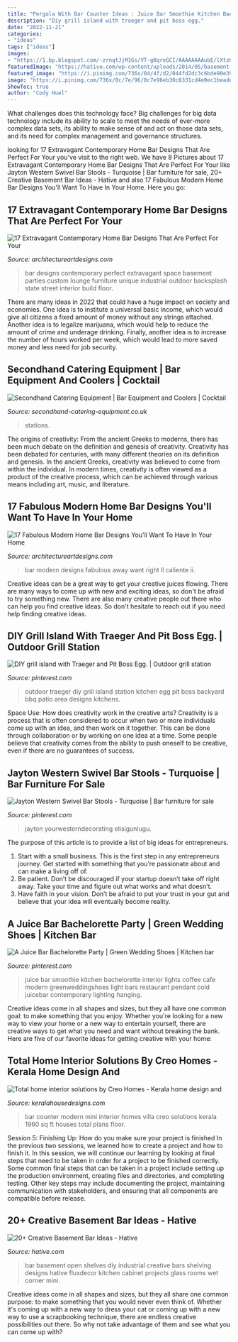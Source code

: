 ```yaml
---
title: "Pergola With Bar Counter Ideas : Juice Bar Smoothie Kitchen Bachelorette Interior Lights Coffee Cafe Modern Greenweddingshoes Light Bars Restaurant Pendant Cold Juicebar Contemporary Lighting Hanging"
description: "Diy grill island with traeger and pit boss egg."
date: "2022-11-21"
categories:
- "ideas"
tags: ["ideas"]
images:
- "https://1.bp.blogspot.com/-zrnqtJjM1Gs/VT-g0qreGCI/AAAAAAAAubE/lXtzH9E0C9Q/s1600/home-bar.jpg"
featuredImage: "https://hative.com/wp-content/uploads/2014/05/basement-bar-ideas/7-open-basement-bar.jpg"
featured_image: "https://i.pinimg.com/736x/04/4f/d2/044fd2dc3c6bde90e39cdb699e849471.jpg"
image: "https://i.pinimg.com/736x/0c/7e/96/0c7e96eb30c8331cd4e0ec1beade156c.jpg"
ShowToc: true
author: "Cody Huel"
---
```



What challenges does this technology face?
Big challenges for big data technology include its ability to scale to meet the needs of ever-more complex data sets, its ability to make sense of and act on those data sets, and its need for complex management and governance structures.

	

		
looking for 17 Extravagant Contemporary Home Bar Designs That Are Perfect For Your you've visit to the right web. We have 8 Pictures about 17 Extravagant Contemporary Home Bar Designs That Are Perfect For Your like Jayton Western Swivel Bar Stools - Turquoise | Bar furniture for sale, 20+ Creative Basement Bar Ideas - Hative and also 17 Fabulous Modern Home Bar Designs You&#039;ll Want To Have In Your Home. Here you go:
		
    
## 17 Extravagant Contemporary Home Bar Designs That Are Perfect For Your

<img loading=lazy src="https://www.architectureartdesigns.com/wp-content/uploads/2016/04/17-Extravagant-Contemporary-Home-Bar-Designs-That-Are-Perfect-For-Your-Parties-6.jpg" onerror="this.onerror=null;this.src='https://tse4.mm.bing.net/th?id=OIP.7LfXAQiHLWGBhOgNqLQyjAHaFN&amp;pid=15.1';" alt="17 Extravagant Contemporary Home Bar Designs That Are Perfect For Your">

_Source: architectureartdesigns.com_

>bar designs contemporary perfect extravagant space basement parties custom lounge furniture unique industrial outdoor backsplash state street interior build floor. 

	

There are many ideas in 2022 that could have a huge impact on society and economies. One idea is to institute a universal basic income, which would give all citizens a fixed amount of money without any strings attached. Another idea is to legalize marijuana, which would help to reduce the amount of crime and underage drinking. Finally, another idea is to increase the number of hours worked per week, which would lead to more saved money and less need for job security.

    
## Secondhand Catering Equipment | Bar Equipment And Coolers | Cocktail

<img loading=lazy src="https://for-sale.used-secondhand.co.uk/media/used/secondhand/images/59954/cocktail-bar-stations-with-ice-wells-and-speed-rails-london/1200/cocktail-bar-stations-with-ice-wells-and-speed-rails-london-367.jpg" onerror="this.onerror=null;this.src='https://tse1.mm.bing.net/th?id=OIP.c2HiUwlFJN6nhnH0-Y2WUAHaFj&amp;pid=15.1';" alt="Secondhand Catering Equipment | Bar Equipment and Coolers | Cocktail">

_Source: secondhand-catering-equipment.co.uk_

>stations. 

	

The origins of creativity: From the ancient Greeks to moderns, there has been much debate on the definition and genesis of creativity.
Creativity has been debated for centuries, with many different theories on its definition and genesis. In the ancient Greeks, creativity was believed to come from within the individual. In modern times, creativity is often viewed as a product of the creative process, which can be achieved through various means including art, music, and literature.

    
## 17 Fabulous Modern Home Bar Designs You&#039;ll Want To Have In Your Home

<img loading=lazy src="https://www.architectureartdesigns.com/wp-content/uploads/2016/06/17-Fabulous-Modern-Home-Bar-Designs-Youll-Want-To-Have-In-Your-Home-Right-Away-6.jpg" onerror="this.onerror=null;this.src='https://tse2.mm.bing.net/th?id=OIP.2I17bitDwYHyziH_jLoKXQHaE8&amp;pid=15.1';" alt="17 Fabulous Modern Home Bar Designs You&#039;ll Want To Have In Your Home">

_Source: architectureartdesigns.com_

>bar modern designs fabulous away want right ll caliente ii. 

	

Creative ideas can be a great way to get your creative juices flowing. There are many ways to come up with new and exciting ideas, so don't be afraid to try something new. There are also many creative people out there who can help you find creative ideas. So don't hesitate to reach out if you need help finding creative ideas.

    
## DIY Grill Island With Traeger And Pit Boss Egg. | Outdoor Grill Station

<img loading=lazy src="https://i.pinimg.com/736x/0c/7e/96/0c7e96eb30c8331cd4e0ec1beade156c.jpg" onerror="this.onerror=null;this.src='https://tse4.mm.bing.net/th?id=OIP.3rnS1lMLobyPPnjPdVsERwHaFj&amp;pid=15.1';" alt="DIY grill island with Traeger and Pit Boss Egg. | Outdoor grill station">

_Source: pinterest.com_

>outdoor traeger diy grill island station kitchen egg pit boss backyard bbq patio area designs kitchens. 

	

Space Use: How does creativity work in the creative arts?
Creativity is a process that is often considered to occur when two or more individuals come up with an idea, and then work on it together. This can be done through collaboration or by working on one idea at a time. Some people believe that creativity comes from the ability to push oneself to be creative, even if there are no guarantees of success.

    
## Jayton Western Swivel Bar Stools - Turquoise | Bar Furniture For Sale

<img loading=lazy src="https://i.pinimg.com/736x/56/23/5e/56235eeaa044d7317e8be663994e0781.jpg" onerror="this.onerror=null;this.src='https://tse4.mm.bing.net/th?id=OIP.QBlFfeSOfmsoV_WYwjDKyQHaLJ&amp;pid=15.1';" alt="Jayton Western Swivel Bar Stools - Turquoise | Bar furniture for sale">

_Source: pinterest.com_

>jayton yourwesterndecorating elisigunlugu. 

	

The purpose of this article is to provide a list of big ideas for entrepreneurs.
1. Start with a small business. This is the first step in any entrepreneurs journey. Get started with something that you’re passionate about and can make a living off of.
2. Be patient. Don’t be discouraged if your startup doesn’t take off right away. Take your time and figure out what works and what doesn’t.
3. Have faith in your vision. Don’t be afraid to put your trust in your gut and believe that your idea will eventually become reality.

    
## A Juice Bar Bachelorette Party | Green Wedding Shoes | Kitchen Bar

<img loading=lazy src="https://i.pinimg.com/736x/04/4f/d2/044fd2dc3c6bde90e39cdb699e849471.jpg" onerror="this.onerror=null;this.src='https://tse3.mm.bing.net/th?id=OIP.1ohhy0zY5Svj8_W7YFp9kQHaJ6&amp;pid=15.1';" alt="A Juice Bar Bachelorette Party | Green Wedding Shoes | Kitchen bar">

_Source: pinterest.com_

>juice bar smoothie kitchen bachelorette interior lights coffee cafe modern greenweddingshoes light bars restaurant pendant cold juicebar contemporary lighting hanging. 

	

Creative ideas come in all shapes and sizes, but they all have one common goal: to make something that you enjoy. Whether you're looking for a new way to view your home or a new way to entertain yourself, there are creative ways to get what you need and want without breaking the bank. Here are five of our favorite ideas for getting creative with your home: 

    
## Total Home Interior Solutions By Creo Homes - Kerala Home Design And

<img loading=lazy src="https://1.bp.blogspot.com/-zrnqtJjM1Gs/VT-g0qreGCI/AAAAAAAAubE/lXtzH9E0C9Q/s1600/home-bar.jpg" onerror="this.onerror=null;this.src='https://tse4.mm.bing.net/th?id=OIP.5sFFisvJ9L8KHZQNFxrlfwHaLH&amp;pid=15.1';" alt="Total home interior solutions by Creo Homes - Kerala home design and">

_Source: keralahousedesigns.com_

>bar counter modern mini interior homes villa creo solutions kerala 1960 sq ft houses total plans floor. 

	

Session 5: Finishing Up: How do you make sure your project is finished
In the previous two sessions, we learned how to create a project and how to finish it. In this session, we will continue our learning by looking at final steps that need to be taken in order for a project to be finished correctly.
Some common final steps that can be taken in a project include setting up the production environment, creating files and directories, and completing testing. Other key steps may include documenting the project, maintaining communication with stakeholders, and ensuring that all components are compatible before release.

    
## 20+ Creative Basement Bar Ideas - Hative

<img loading=lazy src="https://hative.com/wp-content/uploads/2014/05/basement-bar-ideas/7-open-basement-bar.jpg" onerror="this.onerror=null;this.src='https://tse3.mm.bing.net/th?id=OIP.OHI6S8lbzLBAljamfQB0KQHaJ4&amp;pid=15.1';" alt="20+ Creative Basement Bar Ideas - Hative">

_Source: hative.com_

>bar basement open shelves diy industrial creative bars shelving designs hative fluxdecor kitchen cabinet projects glass rooms wet corner mini. 

	

Creative ideas come in all shapes and sizes, but they all share one common purpose: to make something that you would never even think of. Whether it's coming up with a new way to dress your cat or coming up with a new way to use a scrapbooking technique, there are endless creative possibilities out there. So why not take advantage of them and see what you can come up with?

